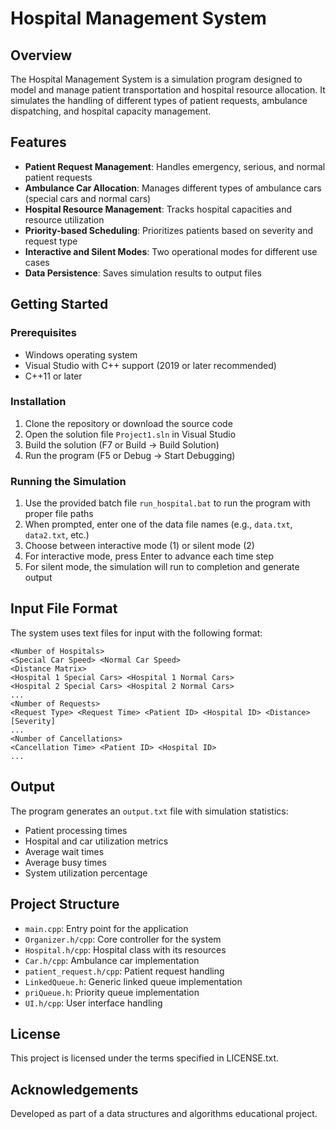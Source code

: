 # Hospital Management System

## Overview
The Hospital Management System is a simulation program designed to model and manage patient transportation and hospital resource allocation. It simulates the handling of different types of patient requests, ambulance dispatching, and hospital capacity management.

## Features
- **Patient Request Management**: Handles emergency, serious, and normal patient requests
- **Ambulance Car Allocation**: Manages different types of ambulance cars (special cars and normal cars)
- **Hospital Resource Management**: Tracks hospital capacities and resource utilization
- **Priority-based Scheduling**: Prioritizes patients based on severity and request type
- **Interactive and Silent Modes**: Two operational modes for different use cases
- **Data Persistence**: Saves simulation results to output files

## Getting Started

### Prerequisites
- Windows operating system
- Visual Studio with C++ support (2019 or later recommended)
- C++11 or later

### Installation
1. Clone the repository or download the source code
2. Open the solution file `Project1.sln` in Visual Studio
3. Build the solution (F7 or Build → Build Solution)
4. Run the program (F5 or Debug → Start Debugging)

### Running the Simulation
1. Use the provided batch file `run_hospital.bat` to run the program with proper file paths
2. When prompted, enter one of the data file names (e.g., `data.txt`, `data2.txt`, etc.)
3. Choose between interactive mode (1) or silent mode (2)
4. For interactive mode, press Enter to advance each time step
5. For silent mode, the simulation will run to completion and generate output

## Input File Format
The system uses text files for input with the following format:

```
<Number of Hospitals>
<Special Car Speed> <Normal Car Speed>
<Distance Matrix>
<Hospital 1 Special Cars> <Hospital 1 Normal Cars>
<Hospital 2 Special Cars> <Hospital 2 Normal Cars>
...
<Number of Requests>
<Request Type> <Request Time> <Patient ID> <Hospital ID> <Distance> [Severity]
...
<Number of Cancellations>
<Cancellation Time> <Patient ID> <Hospital ID>
...
```

## Output
The program generates an `output.txt` file with simulation statistics:
- Patient processing times
- Hospital and car utilization metrics
- Average wait times
- Average busy times
- System utilization percentage

## Project Structure
- `main.cpp`: Entry point for the application
- `Organizer.h/cpp`: Core controller for the system
- `Hospital.h/cpp`: Hospital class with its resources
- `Car.h/cpp`: Ambulance car implementation
- `patient_request.h/cpp`: Patient request handling
- `LinkedQueue.h`: Generic linked queue implementation
- `priQueue.h`: Priority queue implementation
- `UI.h/cpp`: User interface handling

## License
This project is licensed under the terms specified in LICENSE.txt.

## Acknowledgements
Developed as part of a data structures and algorithms educational project. 